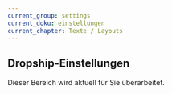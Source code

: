 ```yaml
---
current_group: settings
current_doku: einstellungen
current_chapter: Texte / Layouts
---
```


## Dropship-Einstellungen

Dieser Bereich wird aktuell für Sie überarbeitet.
